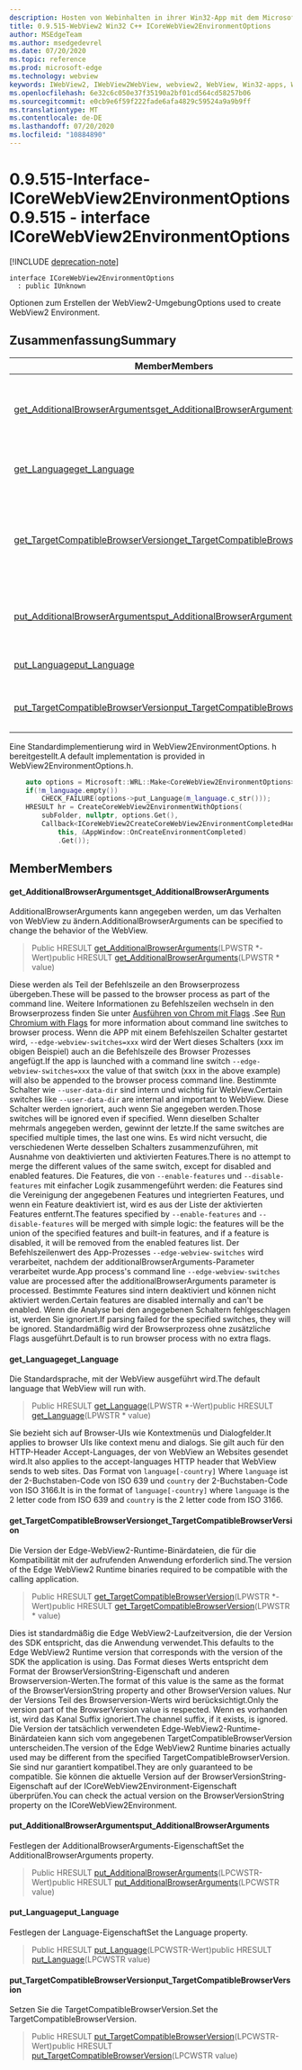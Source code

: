 ```yaml
---
description: Hosten von Webinhalten in ihrer Win32-App mit dem Microsoft Edge WebView2-Steuerelement
title: 0.9.515-WebView2 Win32 C++ ICoreWebView2EnvironmentOptions
author: MSEdgeTeam
ms.author: msedgedevrel
ms.date: 07/20/2020
ms.topic: reference
ms.prod: microsoft-edge
ms.technology: webview
keywords: IWebView2, IWebView2WebView, webview2, WebView, Win32-apps, Win32, Edge, ICoreWebView2, ICoreWebView2Controller, Browser-Steuerelement, Edge-HTML
ms.openlocfilehash: 6e32c6c050e37f35190a2bf01cd564cd58257b06
ms.sourcegitcommit: e0cb9e6f59f222fade6afa4829c59524a9a9b9ff
ms.translationtype: MT
ms.contentlocale: de-DE
ms.lasthandoff: 07/20/2020
ms.locfileid: "10884890"
---
```

# <span data-ttu-id="f5ea4-104">0.9.515-Interface-ICoreWebView2EnvironmentOptions</span><span class="sxs-lookup"><span data-stu-id="f5ea4-104">0.9.515 - interface ICoreWebView2EnvironmentOptions</span></span> 

[!INCLUDE [deprecation-note](../../includes/deprecation-note.md)]

```
interface ICoreWebView2EnvironmentOptions
  : public IUnknown
```

<span data-ttu-id="f5ea4-105">Optionen zum Erstellen der WebView2-Umgebung</span><span class="sxs-lookup"><span data-stu-id="f5ea4-105">Options used to create WebView2 Environment.</span></span>

## <span data-ttu-id="f5ea4-106">Zusammenfassung</span><span class="sxs-lookup"><span data-stu-id="f5ea4-106">Summary</span></span>

 <span data-ttu-id="f5ea4-107">Member</span><span class="sxs-lookup"><span data-stu-id="f5ea4-107">Members</span></span>                        | <span data-ttu-id="f5ea4-108">Beschreibungen</span><span class="sxs-lookup"><span data-stu-id="f5ea4-108">Descriptions</span></span>
--------------------------------|---------------------------------------------
[<span data-ttu-id="f5ea4-109">get_AdditionalBrowserArguments</span><span class="sxs-lookup"><span data-stu-id="f5ea4-109">get_AdditionalBrowserArguments</span></span>](#get_additionalbrowserarguments) | <span data-ttu-id="f5ea4-110">AdditionalBrowserArguments kann angegeben werden, um das Verhalten von WebView zu ändern.</span><span class="sxs-lookup"><span data-stu-id="f5ea4-110">AdditionalBrowserArguments can be specified to change the behavior of the WebView.</span></span>
[<span data-ttu-id="f5ea4-111">get_Language</span><span class="sxs-lookup"><span data-stu-id="f5ea4-111">get_Language</span></span>](#get_language) | <span data-ttu-id="f5ea4-112">Die Standardsprache, mit der WebView ausgeführt wird.</span><span class="sxs-lookup"><span data-stu-id="f5ea4-112">The default language that WebView will run with.</span></span>
[<span data-ttu-id="f5ea4-113">get_TargetCompatibleBrowserVersion</span><span class="sxs-lookup"><span data-stu-id="f5ea4-113">get_TargetCompatibleBrowserVersion</span></span>](#get_targetcompatiblebrowserversion) | <span data-ttu-id="f5ea4-114">Die Version der Edge-WebView2-Runtime-Binärdateien, die für die Kompatibilität mit der aufrufenden Anwendung erforderlich sind.</span><span class="sxs-lookup"><span data-stu-id="f5ea4-114">The version of the Edge WebView2 Runtime binaries required to be compatible with the calling application.</span></span>
[<span data-ttu-id="f5ea4-115">put_AdditionalBrowserArguments</span><span class="sxs-lookup"><span data-stu-id="f5ea4-115">put_AdditionalBrowserArguments</span></span>](#put_additionalbrowserarguments) | <span data-ttu-id="f5ea4-116">Festlegen der AdditionalBrowserArguments-Eigenschaft</span><span class="sxs-lookup"><span data-stu-id="f5ea4-116">Set the AdditionalBrowserArguments property.</span></span>
[<span data-ttu-id="f5ea4-117">put_Language</span><span class="sxs-lookup"><span data-stu-id="f5ea4-117">put_Language</span></span>](#put_language) | <span data-ttu-id="f5ea4-118">Festlegen der Language-Eigenschaft</span><span class="sxs-lookup"><span data-stu-id="f5ea4-118">Set the Language property.</span></span>
[<span data-ttu-id="f5ea4-119">put_TargetCompatibleBrowserVersion</span><span class="sxs-lookup"><span data-stu-id="f5ea4-119">put_TargetCompatibleBrowserVersion</span></span>](#put_targetcompatiblebrowserversion) | <span data-ttu-id="f5ea4-120">Setzen Sie die TargetCompatibleBrowserVersion.</span><span class="sxs-lookup"><span data-stu-id="f5ea4-120">Set the TargetCompatibleBrowserVersion.</span></span>

<span data-ttu-id="f5ea4-121">Eine Standardimplementierung wird in WebView2EnvironmentOptions. h bereitgestellt.</span><span class="sxs-lookup"><span data-stu-id="f5ea4-121">A default implementation is provided in WebView2EnvironmentOptions.h.</span></span>

```cpp
    auto options = Microsoft::WRL::Make<CoreWebView2EnvironmentOptions>();
    if(!m_language.empty())
        CHECK_FAILURE(options->put_Language(m_language.c_str()));
    HRESULT hr = CreateCoreWebView2EnvironmentWithOptions(
        subFolder, nullptr, options.Get(),
        Callback<ICoreWebView2CreateCoreWebView2EnvironmentCompletedHandler>(
            this, &AppWindow::OnCreateEnvironmentCompleted)
            .Get());
```

## <span data-ttu-id="f5ea4-122">Member</span><span class="sxs-lookup"><span data-stu-id="f5ea4-122">Members</span></span>

#### <span data-ttu-id="f5ea4-123">get_AdditionalBrowserArguments</span><span class="sxs-lookup"><span data-stu-id="f5ea4-123">get_AdditionalBrowserArguments</span></span> 

<span data-ttu-id="f5ea4-124">AdditionalBrowserArguments kann angegeben werden, um das Verhalten von WebView zu ändern.</span><span class="sxs-lookup"><span data-stu-id="f5ea4-124">AdditionalBrowserArguments can be specified to change the behavior of the WebView.</span></span>

> <span data-ttu-id="f5ea4-125">Public HRESULT [get_AdditionalBrowserArguments](#get_additionalbrowserarguments)(LPWSTR \*-Wert)</span><span class="sxs-lookup"><span data-stu-id="f5ea4-125">public HRESULT [get_AdditionalBrowserArguments](#get_additionalbrowserarguments)(LPWSTR \* value)</span></span>

<span data-ttu-id="f5ea4-126">Diese werden als Teil der Befehlszeile an den Browserprozess übergeben.</span><span class="sxs-lookup"><span data-stu-id="f5ea4-126">These will be passed to the browser process as part of the command line.</span></span> <span data-ttu-id="f5ea4-127">Weitere Informationen zu Befehlszeilen wechseln in den Browserprozess finden Sie unter [Ausführen von Chrom mit Flags](https://aka.ms/RunChromiumWithFlags) .</span><span class="sxs-lookup"><span data-stu-id="f5ea4-127">See [Run Chromium with Flags](https://aka.ms/RunChromiumWithFlags) for more information about command line switches to browser process.</span></span> <span data-ttu-id="f5ea4-128">Wenn die APP mit einem Befehlszeilen Schalter gestartet wird, `--edge-webview-switches=xxx` wird der Wert dieses Schalters (xxx im obigen Beispiel) auch an die Befehlszeile des Browser Prozesses angefügt.</span><span class="sxs-lookup"><span data-stu-id="f5ea4-128">If the app is launched with a command line switch `--edge-webview-switches=xxx` the value of that switch (xxx in the above example) will also be appended to the browser process command line.</span></span> <span data-ttu-id="f5ea4-129">Bestimmte Schalter wie `--user-data-dir` sind intern und wichtig für WebView.</span><span class="sxs-lookup"><span data-stu-id="f5ea4-129">Certain switches like `--user-data-dir` are internal and important to WebView.</span></span> <span data-ttu-id="f5ea4-130">Diese Schalter werden ignoriert, auch wenn Sie angegeben werden.</span><span class="sxs-lookup"><span data-stu-id="f5ea4-130">Those switches will be ignored even if specified.</span></span> <span data-ttu-id="f5ea4-131">Wenn dieselben Schalter mehrmals angegeben werden, gewinnt der letzte.</span><span class="sxs-lookup"><span data-stu-id="f5ea4-131">If the same switches are specified multiple times, the last one wins.</span></span> <span data-ttu-id="f5ea4-132">Es wird nicht versucht, die verschiedenen Werte desselben Schalters zusammenzuführen, mit Ausnahme von deaktivierten und aktivierten Features.</span><span class="sxs-lookup"><span data-stu-id="f5ea4-132">There is no attempt to merge the different values of the same switch, except for disabled and enabled features.</span></span> <span data-ttu-id="f5ea4-133">Die Features, die von `--enable-features` und `--disable-features` mit einfacher Logik zusammengeführt werden: die Features sind die Vereinigung der angegebenen Features und integrierten Features, und wenn ein Feature deaktiviert ist, wird es aus der Liste der aktivierten Features entfernt.</span><span class="sxs-lookup"><span data-stu-id="f5ea4-133">The features specified by `--enable-features` and `--disable-features` will be merged with simple logic: the features will be the union of the specified features and built-in features, and if a feature is disabled, it will be removed from the enabled features list.</span></span> <span data-ttu-id="f5ea4-134">Der Befehlszeilenwert des App-Prozesses `--edge-webview-switches` wird verarbeitet, nachdem der additionalBrowserArguments-Parameter verarbeitet wurde.</span><span class="sxs-lookup"><span data-stu-id="f5ea4-134">App process's command line `--edge-webview-switches` value are processed after the additionalBrowserArguments parameter is processed.</span></span> <span data-ttu-id="f5ea4-135">Bestimmte Features sind intern deaktiviert und können nicht aktiviert werden.</span><span class="sxs-lookup"><span data-stu-id="f5ea4-135">Certain features are disabled internally and can't be enabled.</span></span> <span data-ttu-id="f5ea4-136">Wenn die Analyse bei den angegebenen Schaltern fehlgeschlagen ist, werden Sie ignoriert.</span><span class="sxs-lookup"><span data-stu-id="f5ea4-136">If parsing failed for the specified switches, they will be ignored.</span></span> <span data-ttu-id="f5ea4-137">Standardmäßig wird der Browserprozess ohne zusätzliche Flags ausgeführt.</span><span class="sxs-lookup"><span data-stu-id="f5ea4-137">Default is to run browser process with no extra flags.</span></span>

#### <span data-ttu-id="f5ea4-138">get_Language</span><span class="sxs-lookup"><span data-stu-id="f5ea4-138">get_Language</span></span> 

<span data-ttu-id="f5ea4-139">Die Standardsprache, mit der WebView ausgeführt wird.</span><span class="sxs-lookup"><span data-stu-id="f5ea4-139">The default language that WebView will run with.</span></span>

> <span data-ttu-id="f5ea4-140">Public HRESULT [get_Language](#get_language)(LPWSTR \*-Wert)</span><span class="sxs-lookup"><span data-stu-id="f5ea4-140">public HRESULT [get_Language](#get_language)(LPWSTR \* value)</span></span>

<span data-ttu-id="f5ea4-141">Sie bezieht sich auf Browser-UIs wie Kontextmenüs und Dialogfelder.</span><span class="sxs-lookup"><span data-stu-id="f5ea4-141">It applies to browser UIs like context menu and dialogs.</span></span> <span data-ttu-id="f5ea4-142">Sie gilt auch für den HTTP-Header Accept-Languages, der von WebView an Websites gesendet wird.</span><span class="sxs-lookup"><span data-stu-id="f5ea4-142">It also applies to the accept-languages HTTP header that WebView sends to web sites.</span></span> <span data-ttu-id="f5ea4-143">Das Format von `language[-country]` Where `language` ist der 2-Buchstaben-Code von ISO 639 und `country` der 2-Buchstaben-Code von ISO 3166.</span><span class="sxs-lookup"><span data-stu-id="f5ea4-143">It is in the format of `language[-country]` where `language` is the 2 letter code from ISO 639 and `country` is the 2 letter code from ISO 3166.</span></span>

#### <span data-ttu-id="f5ea4-144">get_TargetCompatibleBrowserVersion</span><span class="sxs-lookup"><span data-stu-id="f5ea4-144">get_TargetCompatibleBrowserVersion</span></span> 

<span data-ttu-id="f5ea4-145">Die Version der Edge-WebView2-Runtime-Binärdateien, die für die Kompatibilität mit der aufrufenden Anwendung erforderlich sind.</span><span class="sxs-lookup"><span data-stu-id="f5ea4-145">The version of the Edge WebView2 Runtime binaries required to be compatible with the calling application.</span></span>

> <span data-ttu-id="f5ea4-146">Public HRESULT [get_TargetCompatibleBrowserVersion](#get_targetcompatiblebrowserversion)(LPWSTR \*-Wert)</span><span class="sxs-lookup"><span data-stu-id="f5ea4-146">public HRESULT [get_TargetCompatibleBrowserVersion](#get_targetcompatiblebrowserversion)(LPWSTR \* value)</span></span>

<span data-ttu-id="f5ea4-147">Dies ist standardmäßig die Edge WebView2-Laufzeitversion, die der Version des SDK entspricht, das die Anwendung verwendet.</span><span class="sxs-lookup"><span data-stu-id="f5ea4-147">This defaults to the Edge WebView2 Runtime version that corresponds with the version of the SDK the application is using.</span></span> <span data-ttu-id="f5ea4-148">Das Format dieses Werts entspricht dem Format der BrowserVersionString-Eigenschaft und anderen Browserversion-Werten.</span><span class="sxs-lookup"><span data-stu-id="f5ea4-148">The format of this value is the same as the format of the BrowserVersionString property and other BrowserVersion values.</span></span> <span data-ttu-id="f5ea4-149">Nur der Versions Teil des Browserversion-Werts wird berücksichtigt.</span><span class="sxs-lookup"><span data-stu-id="f5ea4-149">Only the version part of the BrowserVersion value is respected.</span></span> <span data-ttu-id="f5ea4-150">Wenn es vorhanden ist, wird das Kanal Suffix ignoriert.</span><span class="sxs-lookup"><span data-stu-id="f5ea4-150">The channel suffix, if it exists, is ignored.</span></span> <span data-ttu-id="f5ea4-151">Die Version der tatsächlich verwendeten Edge-WebView2-Runtime-Binärdateien kann sich vom angegebenen TargetCompatibleBrowserVersion unterscheiden.</span><span class="sxs-lookup"><span data-stu-id="f5ea4-151">The version of the Edge WebView2 Runtime binaries actually used may be different from the specified TargetCompatibleBrowserVersion.</span></span> <span data-ttu-id="f5ea4-152">Sie sind nur garantiert kompatibel.</span><span class="sxs-lookup"><span data-stu-id="f5ea4-152">They are only guaranteed to be compatible.</span></span> <span data-ttu-id="f5ea4-153">Sie können die aktuelle Version auf der BrowserVersionString-Eigenschaft auf der ICoreWebView2Environment-Eigenschaft überprüfen.</span><span class="sxs-lookup"><span data-stu-id="f5ea4-153">You can check the actual version on the BrowserVersionString property on the ICoreWebView2Environment.</span></span>

#### <span data-ttu-id="f5ea4-154">put_AdditionalBrowserArguments</span><span class="sxs-lookup"><span data-stu-id="f5ea4-154">put_AdditionalBrowserArguments</span></span> 

<span data-ttu-id="f5ea4-155">Festlegen der AdditionalBrowserArguments-Eigenschaft</span><span class="sxs-lookup"><span data-stu-id="f5ea4-155">Set the AdditionalBrowserArguments property.</span></span>

> <span data-ttu-id="f5ea4-156">Public HRESULT [put_AdditionalBrowserArguments](#put_additionalbrowserarguments)(LPCWSTR-Wert)</span><span class="sxs-lookup"><span data-stu-id="f5ea4-156">public HRESULT [put_AdditionalBrowserArguments](#put_additionalbrowserarguments)(LPCWSTR value)</span></span>

#### <span data-ttu-id="f5ea4-157">put_Language</span><span class="sxs-lookup"><span data-stu-id="f5ea4-157">put_Language</span></span> 

<span data-ttu-id="f5ea4-158">Festlegen der Language-Eigenschaft</span><span class="sxs-lookup"><span data-stu-id="f5ea4-158">Set the Language property.</span></span>

> <span data-ttu-id="f5ea4-159">Public HRESULT [put_Language](#put_language)(LPCWSTR-Wert)</span><span class="sxs-lookup"><span data-stu-id="f5ea4-159">public HRESULT [put_Language](#put_language)(LPCWSTR value)</span></span>

#### <span data-ttu-id="f5ea4-160">put_TargetCompatibleBrowserVersion</span><span class="sxs-lookup"><span data-stu-id="f5ea4-160">put_TargetCompatibleBrowserVersion</span></span> 

<span data-ttu-id="f5ea4-161">Setzen Sie die TargetCompatibleBrowserVersion.</span><span class="sxs-lookup"><span data-stu-id="f5ea4-161">Set the TargetCompatibleBrowserVersion.</span></span>

> <span data-ttu-id="f5ea4-162">Public HRESULT [put_TargetCompatibleBrowserVersion](#put_targetcompatiblebrowserversion)(LPCWSTR-Wert)</span><span class="sxs-lookup"><span data-stu-id="f5ea4-162">public HRESULT [put_TargetCompatibleBrowserVersion](#put_targetcompatiblebrowserversion)(LPCWSTR value)</span></span>

